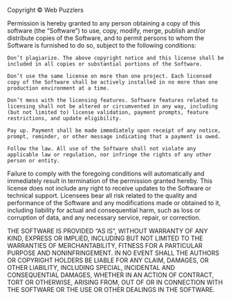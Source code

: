 Copyright © Web Puzzlers

Permission is hereby granted to any person obtaining a copy of this software (the “Software”) to use, copy, modify, merge, publish and/or distribute copies of the Software, and to permit persons to whom the Software is furnished to do so, subject to the following conditions:

    Don’t plagiarize. The above copyright notice and this license shall be included in all copies or substantial portions of the Software.

    Don’t use the same license on more than one project. Each licensed copy of the Software shall be actively installed in no more than one production environment at a time.

    Don’t mess with the licensing features. Software features related to licensing shall not be altered or circumvented in any way, including (but not limited to) license validation, payment prompts, feature restrictions, and update eligibility.

    Pay up. Payment shall be made immediately upon receipt of any notice, prompt, reminder, or other message indicating that a payment is owed.

    Follow the law. All use of the Software shall not violate any applicable law or regulation, nor infringe the rights of any other person or entity.

Failure to comply with the foregoing conditions will automatically and immediately result in termination of the permission granted hereby. This license does not include any right to receive updates to the Software or technical support. Licensees bear all risk related to the quality and performance of the Software and any modifications made or obtained to it, including liability for actual and consequential harm, such as loss or corruption of data, and any necessary service, repair, or correction.

THE SOFTWARE IS PROVIDED “AS IS”, WITHOUT WARRANTY OF ANY KIND, EXPRESS OR IMPLIED, INCLUDING BUT NOT LIMITED TO THE WARRANTIES OF MERCHANTABILITY, FITNESS FOR A PARTICULAR PURPOSE AND NONINFRINGEMENT. IN NO EVENT SHALL THE AUTHORS OR COPYRIGHT HOLDERS BE LIABLE FOR ANY CLAIM, DAMAGES, OR OTHER LIABILITY, INCLUDING SPECIAL, INCIDENTAL AND CONSEQUENTIAL DAMAGES, WHETHER IN AN ACTION OF CONTRACT, TORT OR OTHERWISE, ARISING FROM, OUT OF OR IN CONNECTION WITH THE SOFTWARE OR THE USE OR OTHER DEALINGS IN THE SOFTWARE.
